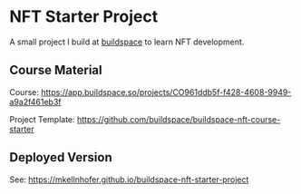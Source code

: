 # NFT Starter Project

A small project I build at [buildspace](https://buildspace.so) to learn NFT development.

## Course Material

Course: https://app.buildspace.so/projects/CO961ddb5f-f428-4608-9949-a9a2f461eb3f

Project Template: https://github.com/buildspace/buildspace-nft-course-starter

## Deployed Version

See: https://mkellnhofer.github.io/buildspace-nft-starter-project